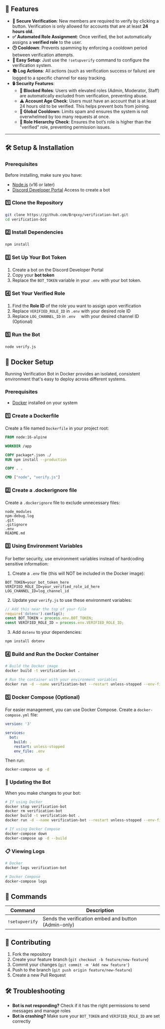 ## 🚀 **Features**
- **🔐 Secure Verification**: New members are required to verify by clicking a button. Verification is only allowed for accounts that are at least **24 hours old**.
- **✅ Automated Role Assignment**: Once verified, the bot automatically assigns a **verified role** to the user.
- **🕒 Cooldown**: Prevents spamming by enforcing a cooldown period between verification attempts.
- **🔧 Easy Setup**: Just use the `!setupverify` command to configure the verification system.
- **📚 Log Actions**: All actions (such as verification success or failure) are logged to a specific channel for easy tracking.
- **🔒 Security Features**:
  - **🚫 Blocked Roles**: Users with elevated roles (Admin, Moderator, Staff) are automatically excluded from verification, preventing abuse.
  - **⚠️ Account Age Check**: Users must have an account that is at least 24 hours old to be verified. This helps prevent bots from joining.
  - **🔄 Global Cooldown**: Limits spam and ensures the system is not overwhelmed by too many requests at once.
  - **🔑 Role Hierarchy Check**: Ensures the bot’s role is higher than the "verified" role, preventing permission issues.

---

## 🛠 **Setup & Installation**

### **Prerequisites**
Before installing, make sure you have:
* [Node.js](https://nodejs.org/) (v16 or later)
* [Discord Developer Portal](https://discord.com/developers/applications) Access to create a bot

### **1️⃣ Clone the Repository**
```sh
git clone https://github.com/Brqxxy/verification-bot.git
cd verification-bot
```
### 2️⃣ Install Dependencies
```sh
npm install
```
### 3️⃣ Set Up Your Bot Token
1. Create a bot on the Discord Developer Portal
2. Copy your **bot token**
3. Replace the `BOT_TOKEN` variable in your `.env` with your bot token.
### 4️⃣ Set Your Verified Role
1. Find the **Role ID** of the role you want to assign upon verification
2. Replace `VERIFIED_ROLE_ID` in `.env` with your desired role ID
3. Replace `LOG_CHANNEL_ID` in `.env  ` with your desired channel ID (Optional)
### 5️⃣ Run the Bot
```sh
node verify.js
```
## 🐳 Docker Setup
Running Verification Bot in Docker provides an isolated, consistent environment that's easy to deploy across different systems.

### Prerequisites
* [Docker](https://www.docker.com/get-started) installed on your system

### 1️⃣ Create a Dockerfile
Create a file named `Dockerfile` in your project root:

```dockerfile
FROM node:16-alpine

WORKDIR /app

COPY package*.json ./
RUN npm install --production

COPY . .

CMD ["node", "verify.js"]
```

### 2️⃣ Create a .dockerignore file
Create a `.dockerignore` file to exclude unnecessary files:

```
node_modules
npm-debug.log
.git
.gitignore
.env
README.md
```

### 3️⃣ Using Environment Variables
For better security, use environment variables instead of hardcoding sensitive information:

1. Create a `.env` file (this will NOT be included in the Docker image):
```
BOT_TOKEN=your_bot_token_here
VERIFIED_ROLE_ID=your_verified_role_id_here
LOG_CHANNEL_ID=log_channel_id
```

2. Update your `verify.js` to use these environment variables:
```javascript
// Add this near the top of your file
require('dotenv').config();
const BOT_TOKEN = process.env.BOT_TOKEN;
const VERIFIED_ROLE_ID = process.env.VERIFIED_ROLE_ID;
```

3. Add `dotenv` to your dependencies:
```sh
npm install dotenv
```

### 4️⃣ Build and Run the Docker Container
```sh
# Build the Docker image
docker build -t verification-bot .

# Run the container with your environment variables
docker run -d --name verification-bot --restart unless-stopped --env-file .env verification-bot
```

### 5️⃣ Docker Compose (Optional)
For easier management, you can use Docker Compose. Create a `docker-compose.yml` file:

```yaml
version: '3'

services:
  bot:
    build: .
    restart: unless-stopped
    env_file: .env
```

Then run:
```sh
docker-compose up -d
```

### 🔄 Updating the Bot
When you make changes to your bot:

```sh
# If using Docker
docker stop verification-bot
docker rm verification-bot
docker build -t verification-bot .
docker run -d --name verification-bot --restart unless-stopped --env-file .env verification-bot

# If using Docker Compose
docker-compose down
docker-compose up -d --build
```

### 📋 Viewing Logs
```sh
# Docker
docker logs verification-bot

# Docker Compose
docker-compose logs
```
## 🔧 Commands
| Command | Description |
|---------|-------------|
| `!setupverify` | Sends the verification embed and button (Admin-only) |
## 🤝 Contributing
1. Fork the repository
2. Create your feature branch (`git checkout -b feature/new-feature`)
3. Commit your changes (`git commit -m 'Add new feature'`)
4. Push to the branch (`git push origin feature/new-feature`)
5. Create a new Pull Request
## 🛠 Troubleshooting
* **Bot is not responding?** Check if it has the right permissions to send messages and manage roles
* **Bot is crashing?** Make sure your `BOT_TOKEN` and `VERIFIED_ROLE_ID` are set correctly
